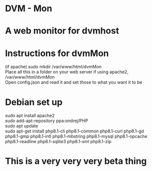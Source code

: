 # DVM - Mon
# A web monitor for dvmhost
# Instructions for dvmMon
(if apache) sudo mkdir /var/www/html/dvmMon<br />
Place all this in a folder on your web server if using apache2, /var/www/html/dvmMon<br/>
Open config.json and read it and set those to what you want it to be
# Debian set up
sudo apt install apache2<br />
sudo add-apt-repository ppa:ondrej/PHP <br />
sudo apt update<br />
sudo apt-get install php8.1-cli
php8.1-common php8.1-curl php8.1-gd php8.1-gmp php8.1-intl php8.1-mbstring php8.1-mysql php8.1-opcache php8.1-readline php8.1-sqlite3 php8.1-xml php8.1-zip
# This is a very very very beta thing
